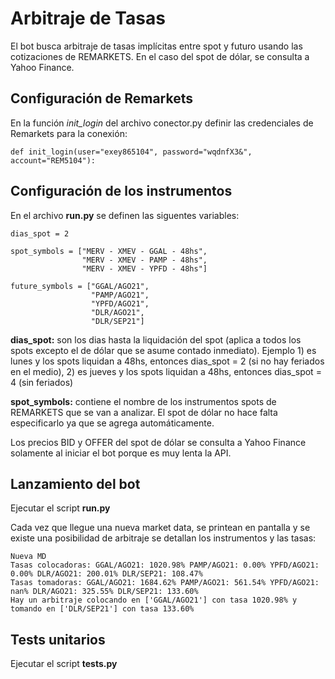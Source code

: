 # Arbitraje de Tasas

El bot busca arbitraje de tasas implícitas entre spot y futuro usando las cotizaciones de REMARKETS. En el caso del spot de dólar, se consulta a Yahoo Finance.

## Configuración de Remarkets

En la función _init_login_ del archivo conector.py definir las credenciales de Remarkets para la conexión:

```
def init_login(user="exey865104", password="wqdnfX3&", account="REM5104"):
```
## Configuración de los instrumentos

En el archivo **run.py** se definen las siguentes variables:
```
dias_spot = 2 

spot_symbols = ["MERV - XMEV - GGAL - 48hs",
                "MERV - XMEV - PAMP - 48hs",
                "MERV - XMEV - YPFD - 48hs"]

future_symbols = ["GGAL/AGO21",
                  "PAMP/AGO21",
                  "YPFD/AGO21",
                  "DLR/AGO21",
                  "DLR/SEP21"]
```
**dias_spot:** son los dias hasta la liquidación del spot (aplica a todos los spots excepto el de dólar que se asume contado inmediato). Ejemplo 1) es lunes y los spots liquidan a 48hs, entonces dias_spot = 2 (si no hay feriados en el medio), 2) es jueves y los spots liquidan a 48hs, entonces dias_spot = 4 (sin feriados) 

**spot_symbols:** contiene el nombre de los instrumentos spots de REMARKETS que se van a analizar. El spot de dólar no hace falta especificarlo ya que se agrega automáticamente.

Los precios BID y OFFER del spot de dólar se consulta a Yahoo Finance solamente al iniciar el bot porque es muy lenta la API.

## Lanzamiento del bot

Ejecutar el script **run.py**


Cada vez que llegue una nueva market data, se printean en pantalla y se existe una posibilidad de arbitraje se detallan los instrumentos y las tasas:

```
Nueva MD
Tasas colocadoras: GGAL/AGO21: 1020.98% PAMP/AGO21: 0.00% YPFD/AGO21: 0.00% DLR/AGO21: 200.01% DLR/SEP21: 108.47% 
Tasas tomadoras: GGAL/AGO21: 1684.62% PAMP/AGO21: 561.54% YPFD/AGO21: nan% DLR/AGO21: 325.55% DLR/SEP21: 133.60% 
Hay un arbitraje colocando en ['GGAL/AGO21'] con tasa 1020.98% y tomando en ['DLR/SEP21'] con tasa 133.60%
```

## Tests unitarios

Ejecutar el script **tests.py**

